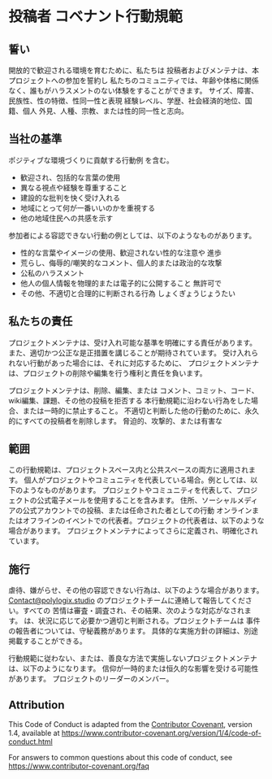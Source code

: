 # 投稿者 コベナント行動規範

## 誓い

開放的で歓迎される環境を育むために、私たちは
投稿者およびメンテナは、本プロジェクトへの参加を誓約し
私たちのコミュニティでは、年齢や体格に関係なく、誰もがハラスメントのない体験をすることができます。
サイズ、障害、民族性、性の特徴、性同一性と表現
経験レベル、学歴、社会経済的地位、国籍、個人
外見、人種、宗教、または性的同一性と志向。

## 当社の基準

ポジティブな環境づくりに貢献する行動例
を含む。

- 歓迎され、包括的な言葉の使用
- 異なる視点や経験を尊重すること
- 建設的な批判を快く受け入れる
- 地域にとって何が一番いいのかを重視する
- 他の地域住民への共感を示す

参加者による容認できない行動の例としては、以下のようなものがあります。

- 性的な言葉やイメージの使用、歓迎されない性的な注意や
  進歩
- 荒らし、侮辱的/嘲笑的なコメント、個人的または政治的な攻撃
- 公私のハラスメント
- 他人の個人情報を物理的または電子的に公開すること
  無許可で
- その他、不適切と合理的に判断される行為
  しょくぎょうじょうたい

## 私たちの責任

プロジェクトメンテナは、受け入れ可能な基準を明確にする責任があります。
また、適切かつ公正な是正措置を講じることが期待されています。
受け入れられない行動があった場合には、それに対応するために、 プロジェクトメンテナは、プロジェクトの削除や編集を行う権利と責任を負います。

プロジェクトメンテナは、削除、編集、または
コメント、コミット、コード、wiki編集、課題、その他の投稿を拒否する
本行動規範に沿わない行為をした場合、または一時的に禁止すること。
不適切と判断した他の行動のために、永久的にすべての投稿者を削除します。
脅迫的、攻撃的、または有害な

## 範囲

この行動規範は、プロジェクトスペース内と公共スペースの両方に適用されます。
個人がプロジェクトやコミュニティを代表している場合。例としては、以下のようなものがあります。
プロジェクトやコミュニティを代表して、プロジェクトの公式電子メールを使用することを含みます。
住所、ソーシャルメディアの公式アカウントでの投稿、または任命された者としての行動
オンラインまたはオフラインのイベントでの代表者。プロジェクトの代表者は、以下のような場合があります。
プロジェクトメンテナによってさらに定義され、明確化されています。

## 施行

虐待、嫌がらせ、その他の容認できない行為は、以下のような場合があります。
Contact@polylogix.studio のプロジェクトチームに連絡して報告してください。すべての
苦情は審査・調査され、その結果、次のような対応がなされます。
は、状況に応じて必要かつ適切と判断される。プロジェクトチームは
事件の報告者については、守秘義務があります。
具体的な実施方針の詳細は、別途掲載することができる。

行動規範に従わない、または、善良な方法で実施しないプロジェクトメンテナは、以下のようになります。
信仰が一時的または恒久的な影響を受ける可能性があります。
プロジェクトのリーダーのメンバー。

## Attribution

This Code of Conduct is adapted from the [Contributor Covenant][homepage], version 1.4,
available at https://www.contributor-covenant.org/version/1/4/code-of-conduct.html

[homepage]: https://www.contributor-covenant.org

For answers to common questions about this code of conduct, see
https://www.contributor-covenant.org/faq
